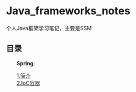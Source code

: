 # Java_frameworks_notes
 个人Java框架学习笔记，主要是SSM

 ## 目录  
 
 &emsp;&emsp;**Spring**:  

&emsp;&emsp;[1.简介](https://github.com/Rocky-17/Java_frameworks_notes/blob/master/Spring/Spring%E7%AE%80%E4%BB%8B.md)  
&emsp;&emsp;[2.IoC容器]()
